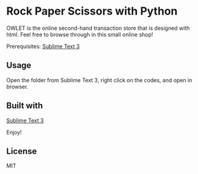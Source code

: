 # Rock Paper Scissors with Python

OWLET is the online second-hand transaction store that is designed with html. Feel free to browse through in this small online shop!

Prerequisites: [Sublime Text 3](https://www.sublimetext.com/3)

## Usage

Open the folder from Sublime Text 3, right click on the codes, and open in browser.

## Built with 
[Sublime Text 3](https://www.sublimetext.com/3)

Enjoy!

## License 
MIT